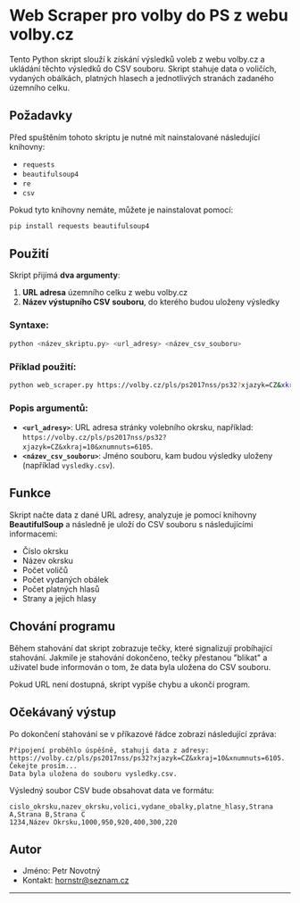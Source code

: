 # Web Scraper pro volby do PS z webu volby.cz

Tento Python skript slouží k získání výsledků voleb z webu volby.cz a ukládání těchto výsledků do CSV souboru. Skript stahuje data o voličích, vydaných obálkách, platných hlasech a jednotlivých stranách zadaného územního celku.

## Požadavky

Před spuštěním tohoto skriptu je nutné mít nainstalované následující knihovny:

- `requests`
- `beautifulsoup4`
- `re`
- `csv`

Pokud tyto knihovny nemáte, můžete je nainstalovat pomocí:

```bash
pip install requests beautifulsoup4
```

## Použití

Skript přijímá **dva argumenty**:

1. **URL adresa** územního celku z webu volby.cz
2. **Název výstupního CSV souboru**, do kterého budou uloženy výsledky

### Syntaxe:

```bash
python <název_skriptu.py> <url_adresy> <název_csv_souboru>
```

### Příklad použití:

```bash
python web_scraper.py https://volby.cz/pls/ps2017nss/ps32?xjazyk=CZ&xkraj=10&xnumnuts=6105 vysledky.csv
```

### Popis argumentů:
- **`<url_adresy>`**: URL adresa stránky volebního okrsku, například: `https://volby.cz/pls/ps2017nss/ps32?xjazyk=CZ&xkraj=10&xnumnuts=6105`.
- **`<název_csv_souboru>`**: Jméno souboru, kam budou výsledky uloženy (například `vysledky.csv`).

## Funkce

Skript načte data z dané URL adresy, analyzuje je pomocí knihovny **BeautifulSoup** a následně je uloží do CSV souboru s následujícími informacemi:

- Číslo okrsku
- Název okrsku
- Počet voličů
- Počet vydaných obálek
- Počet platných hlasů
- Strany a jejich hlasy

## Chování programu

Během stahování dat skript zobrazuje tečky, které signalizují probíhající stahování. Jakmile je stahování dokončeno, tečky přestanou "blikat" a uživatel bude informován o tom, že data byla uložena do CSV souboru.

Pokud URL není dostupná, skript vypíše chybu a ukončí program.

## Očekávaný výstup

Po dokončení stahování se v příkazové řádce zobrazí následující zpráva:

```
Připojení proběhlo úspěšně, stahuji data z adresy: https://volby.cz/pls/ps2017nss/ps32?xjazyk=CZ&xkraj=10&xnumnuts=6105. 
Čekejte prosím...
Data byla uložena do souboru vysledky.csv.
```

Výsledný soubor CSV bude obsahovat data ve formátu:

```
cislo_okrsku,nazev_okrsku,volici,vydane_obalky,platne_hlasy,Strana A,Strana B,Strana C
1234,Název Okrsku,1000,950,920,400,300,220
```

## Autor

- Jméno: Petr Novotný
- Kontakt: hornstr@seznam.cz

---

